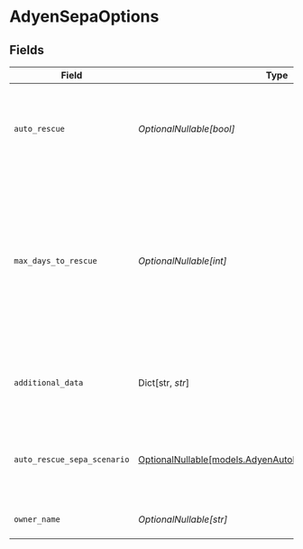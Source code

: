 # AdyenSepaOptions


## Fields

| Field                                                                                                                                                                                                       | Type                                                                                                                                                                                                        | Required                                                                                                                                                                                                    | Description                                                                                                                                                                                                 | Example                                                                                                                                                                                                     |
| ----------------------------------------------------------------------------------------------------------------------------------------------------------------------------------------------------------- | ----------------------------------------------------------------------------------------------------------------------------------------------------------------------------------------------------------- | ----------------------------------------------------------------------------------------------------------------------------------------------------------------------------------------------------------- | ----------------------------------------------------------------------------------------------------------------------------------------------------------------------------------------------------------- | ----------------------------------------------------------------------------------------------------------------------------------------------------------------------------------------------------------- |
| `auto_rescue`                                                                                                                                                                                               | *OptionalNullable[bool]*                                                                                                                                                                                    | :heavy_minus_sign:                                                                                                                                                                                          | Set to `true` to enable Auto Rescue for a transaction. Use the `maxDaysToRescue` to specify a rescue window.                                                                                                | true                                                                                                                                                                                                        |
| `max_days_to_rescue`                                                                                                                                                                                        | *OptionalNullable[int]*                                                                                                                                                                                     | :heavy_minus_sign:                                                                                                                                                                                          | The rescue window for a transaction, in days, when `autoRescue` is set to `true`. You can specify a value between 1 and 48. For cards, the default is one calendar month. For SEPA, the default is 42 days. | 20                                                                                                                                                                                                          |
| `additional_data`                                                                                                                                                                                           | Dict[str, *str*]                                                                                                                                                                                            | :heavy_minus_sign:                                                                                                                                                                                          | Passes additional data to the Adyen API when creating a transaction.                                                                                                                                        | {<br/>"subMerchantID": "12345"<br/>}                                                                                                                                                                        |
| `auto_rescue_sepa_scenario`                                                                                                                                                                                 | [OptionalNullable[models.AdyenAutoRescueSepaScenariosEnum]](../models/adyenautorescuesepascenariosenum.md)                                                                                                  | :heavy_minus_sign:                                                                                                                                                                                          | The rescue scenario to simulate for a transaction, when `autoRescue` is set to `true`.                                                                                                                      | AutoRescueSuccessfulFirst                                                                                                                                                                                   |
| `owner_name`                                                                                                                                                                                                | *OptionalNullable[str]*                                                                                                                                                                                     | :heavy_minus_sign:                                                                                                                                                                                          | The name on the SEPA bank account.                                                                                                                                                                          | A. Schneider                                                                                                                                                                                                |